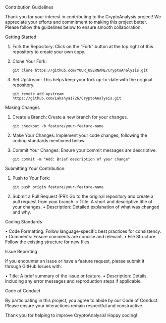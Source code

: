 Contribution Guidelines

Thank you for your interest in contributing to the CryptoAnalysis project! We appreciate your efforts and commitment to making this project better. Please follow the guidelines below to ensure smooth collaboration.

Getting Started

1.	Fork the Repository: Click on the “Fork” button at the top right of this repository to create your own copy.
2.	Clone Your Fork:

	
		git clone https://github.com/YOUR_USERNAME/CryptoAnalysis.git


3.	Set Upstream: This helps keep your fork up-to-date with the original repository.

	
 		git remote add upstream https://github.com/Lakshya1726/CryptoAnalysis.git



Making Changes

1.	Create a Branch: Create a new branch for your changes.

	
 		git checkout -b feature/your-feature-name


2.	Make Your Changes: Implement your code changes, following the coding standards mentioned below.
3.	Commit Your Changes: Ensure your commit messages are descriptive.

	
 		git commit -m "Add: Brief description of your change"



Submitting Your Contribution

1.	Push to Your Fork:

	
 		git push origin feature/your-feature-name


2.	Submit a Pull Request (PR): Go to the original repository and create a pull request from your branch.
•	Title: A short and descriptive title of your changes.
•	Description: Detailed explanation of what was changed and why.

Coding Standards

•	Code Formatting: Follow language-specific best practices for consistency.
•	Comments: Ensure comments are concise and relevant.
•	File Structure: Follow the existing structure for new files.

Issue Reporting

If you encounter an issue or have a feature request, please submit it through GitHub Issues with:

•	Title: A brief summary of the issue or feature.
•	Description: Details, including any error messages and reproduction steps if applicable.

Code of Conduct

By participating in this project, you agree to abide by our Code of Conduct. Please ensure your interactions remain respectful and constructive.

Thank you for helping to improve CryptoAnalysis! Happy coding!
